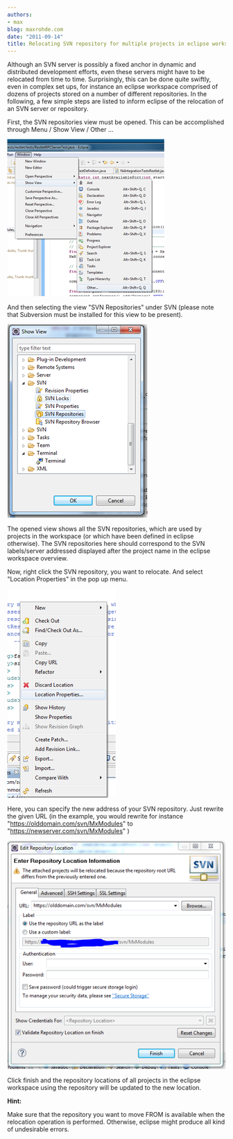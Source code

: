 ```yaml
---
authors:
- max
blog: maxrohde.com
date: "2011-09-14"
title: Relocating SVN repository for multiple projects in eclipse workspace
---
```


Although an SVN server is possibly a fixed anchor in dynamic and distributed development efforts, even these servers might have to be relocated from time to time. Surprisingly, this can be done quite swiftly, even in complex set ups, for instance an eclipse workspace comprised of dozens of projects stored on a number of different repositories. In the following, a few simple steps are listed to inform eclipse of the relocation of an SVN server or repository.

First, the SVN repositories view must be opened. This can be accomplished through Menu / Show View / Other ...

![](images/091411_0718_relocatings1.png)

And then selecting the view "SVN Repositories" under SVN (please note that Subversion must be installed for this view to be present).

![](images/091411_0718_relocatings2.png)

The opened view shows all the SVN repositories, which are used by projects in the workspace (or which have been defined in eclipse otherwise). The SVN repositories here should correspond to the SVN labels/server addressed displayed after the project name in the eclipse workspace overview.

Now, right click the SVN repository, you want to relocate. And select "Location Properties" in the pop up menu.

![](images/091411_0718_relocatings3.png)

Here, you can specify the new address of your SVN repository. Just rewrite the given URL (in the example, you would rewrite for instance "https://olddomain.com/svn/MxModules" to "https://newserver.com/svn/MxModules" )

![](images/091411_0718_relocatings4.png)

Click finish and the repository locations of all projects in the eclipse workspace using the repository will be updated to the new location.

**Hint:**

Make sure that the repository you want to move FROM is available when the relocation operation is performed. Otherwise, eclipse might produce all kind of undesirable errors.
